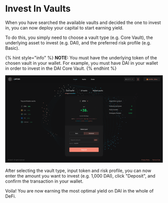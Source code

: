 # Invest In Vaults

When you have searched the available vaults and decided the one to invest in, you can now deploy your capital to start earning yield.

To do this, you simply need to choose a vault type \(e.g. Core Vault\), the underlying asset to invest \(e.g. DAI\), and the preferred risk profile \(e.g. Basic\).

{% hint style="info" %}
**NOTE:** You must have the underlying token of the chosen vault in your wallet. For example, you must have DAI in your wallet in order to invest in the DAI Core Vault.
{% endhint %}

![Deposit to start earning yield after selecting a vault to invest in. ](../../.gitbook/assets/invest-1.svg)

After selecting the vault type, input token and risk profile, you can now enter the amount you want to invest \(e.g. 1,000 DAI\), click "Deposit", and confirm the transaction in your wallet.

Voila! You are now earning the most optimal yield on DAI in the whole of DeFi.

